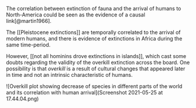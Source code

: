 The correlation between extinction of fauna and the arrival of humans to North-America could be seen as the evidence of a causal link[@martin1966]. 

The [[Pleistocene extinctions]] are temporally correlated to the arrival of modern humans, and there is evidence of extinctions in Africa during the same time-period. 

However, [[not all hominins drove extinctions in islands]], which cast some doubts regarding the validity of the overkill extinction across the board. One possibility is that *overkill* is a result of cultural changes that appeared later in time and not an intrinsic characteristic of humans. 

![Overkill plot showing decrease of species in different parts of the world and its correlation with human arrival](Screenshot 2021-05-25 at 17.44.04.png)